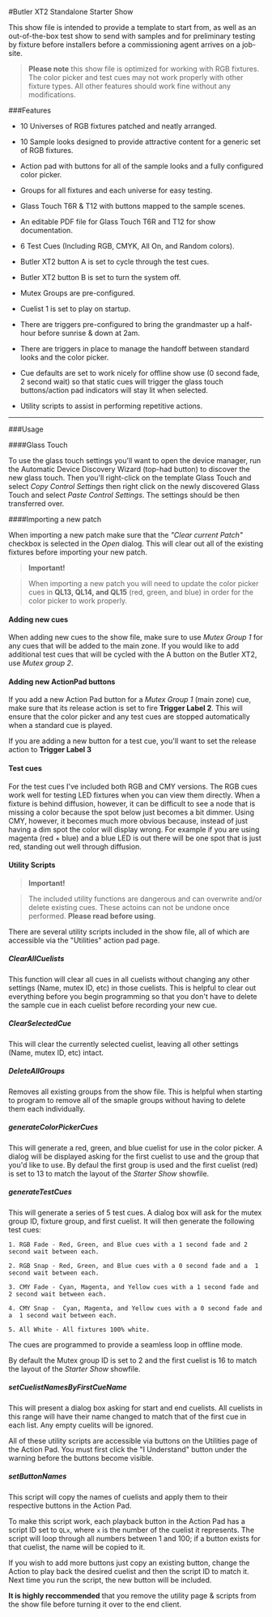#Butler XT2 Standalone Starter Show

This show file is intended to provide a template to start from, as well as an out-of-the-box test show to send with samples and for preliminary testing by fixture before installers before a commissioning agent arrives on a job-site.



>**Please note** this show file is optimized for working with RGB fixtures. The color picker and test cues may not work properly with other fixture types. All other features should work fine without any modifications.



###Features

 - 10 Universes of RGB fixtures patched and neatly arranged.

 - 10 Sample looks designed to provide attractive content for a generic set of RGB fixtures.

 - Action pad with buttons for all of the sample looks and a fully configured color picker.

 - Groups for all fixtures and each universe for easy testing.

 - Glass Touch T6R & T12 with buttons mapped to the sample scenes.

 - An editable PDF file for Glass Touch T6R and T12 for show documentation.

 - 6 Test Cues (Including RGB, CMYK, All On, and Random colors). 

 - Butler XT2 button A is set to cycle through the test cues.

 - Butler XT2 button B is set to turn the system off.

 - Mutex Groups are pre-configured.

 - Cuelist 1 is set to play on startup.

 - There are triggers pre-configured to bring the grandmaster up a half-hour before sunrise & down at 2am.

 - There are triggers in place to manage the handoff between standard looks and the color picker.

 - Cue defaults are set to work nicely for offline show use (0 second fade, 2 second wait) so that static cues will trigger the glass touch buttons/action pad indicators will stay lit when selected.

 - Utility scripts to assist in performing repetitive actions.

 ---

 



###Usage



####Glass Touch



To use the glass touch settings you'll want to open the device manager, run the Automatic Device Discovery Wizard (top-had button) to discover the new glass touch. Then you'll right-click on the template Glass Touch and select _Copy Control Settings_ then right click on the newly discovered Glass Touch and select _Paste Control Settings_. The settings should be then transferred over.



####Importing a new patch



When importing a new patch make sure that the _"Clear current Patch"_ checkbox is selected in the _Open_ dialog. This will clear out all of the existing fixtures before importing your new patch. 



>**Important!**

>When importing a new patch you will need to update the color picker cues in **QL13, QL14, and QL15** (red, green, and blue) in order for the color picker to work properly.



#### Adding new cues

When adding new cues to the show file, make sure to use _Mutex Group 1_ for any cues that will be added to the main zone. If you would like to add additional test cues that will be cycled with the A button on the Butler XT2, use _Mutex group 2_. 



#### Adding new ActionPad buttons

If you add a new Action Pad button for a _Mutex Group 1_ (main zone) cue, make sure that its release action is set to fire **Trigger Label 2**. This will ensure that the color picker and any test cues are stopped automatically when a standard cue is played.



If you are adding a new button for a test cue, you'll want to set the release action to **Trigger Label 3**



#### Test cues

For the test cues I've included both RGB and CMY versions. The RGB cues work well for testing LED fixtures when you can view them directly. When a fixture is behind diffusion, however, it can be difficult to see a node that is missing a color because the spot below just becomes a bit dimmer. Using CMY, however, it becomes much more obvious because, instead of just having a dim spot the color will display wrong. For example if you are using magenta (red + blue) and a blue LED is out there will be one spot that is just red, standing out well through diffusion. 



####  Utility Scripts

>**Important!**

>The included utility functions are dangerous and can overwrite and/or delete existing cues. These actoins can not be undone once performed. **Please read before using**.



There are several utility scripts included in the show file, all of which are accessible via the "Utilities" action pad page. 



##### ClearAllCuelists

This function will clear all cues in all cuelists without changing any other settings  (Name, mutex ID, etc) in those cuelists. This is helpful to clear out everything before you begin programming so that you don't have to delete the sample cue in each cuelist before recording your new cue. 



##### ClearSelectedCue

This will clear the currently selected cuelist, leaving all other settings (Name, mutex ID, etc) intact. 



##### DeleteAllGroups

Removes all existing groups from the show file. This is helpful when starting to program to remove all of the smaple groups without having to delete them each individually.



##### generateColorPickerCues

This will generate a red, green, and blue cuelist for use in the color picker. A dialog will be displayed asking for the first cuelist to use and the group that you'd like to use. By defaul the first group is used and the first cuelist (red) is set to 13 to match the layout of the *Starter Show* showfile.



##### generateTestCues

This will generate a series of 5 test cues. A dialog box will ask for the mutex group ID, fixture group, and first cuelist. It will then generate the following test cues:

	1. RGB Fade - Red, Green, and Blue cues with a 1 second fade and 2 second wait between each.

	2. RGB Snap - Red, Green, and Blue cues with a 0 second fade and a  1 second wait between each.

	3. CMY Fade - Cyan, Magenta, and Yellow cues with a 1 second fade and 2 second wait between each.

	4. CMY Snap -  Cyan, Magenta, and Yellow cues with a 0 second fade and a  1 second wait between each.

	5. All White - All fixtures 100% white. 



The cues are programmed to provide a seamless loop in offline mode.



By default the Mutex group ID is set to 2 and the first cuelist is 16 to match the layout of the *Starter Show* showfile.


##### setCuelistNamesByFirstCueName
This will present a dialog box asking for start and end cuelists. All cuelists in this range will have their name changed to match that of the first cue in each list. Any empty cuelits will be ignored. 


All of these utility scripts are accessible via buttons on the Utilities page of the Action Pad. You must first click the "I Understand" button under the warning before the buttons become visible.

##### setButtonNames
This script will copy the names of cuelists and apply them to their respective buttons in the Action Pad. 

To make this script work, each playback button in the Action Pad has a script ID set to `QLx`, where `x` is the number of the cuelist it represents. The script will loop through all numbers between 1 and 100; if a button exists for that cuelist, the name will be copied to it.

If you wish to add more buttons just copy an existing button, change the Action to play back the desired cuelist and then the script ID to match it. Next time you run the script, the new button will be included.




**It is highly reccommended** that you remove the utility page & scripts from the show file before turning it over to the end client.

 





